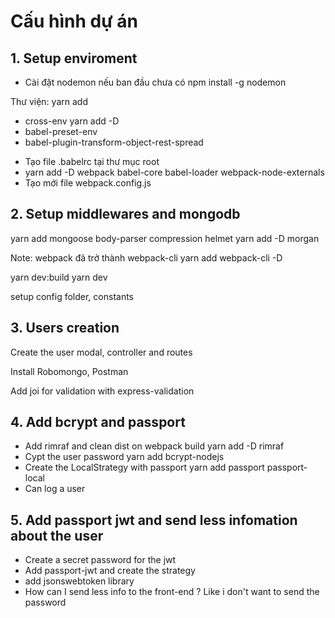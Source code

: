 # Cấu hình dự án
## 1. Setup enviroment
* Cài đặt nodemon nếu ban đầu chưa có npm install -g nodemon

Thư viện:
yarn add
- cross-env
yarn add -D
- babel-preset-env
- babel-plugin-transform-object-rest-spread

* Tạo file .babelrc tại thư mục root
* yarn add -D webpack babel-core babel-loader webpack-node-externals
* Tạo mới file webpack.config.js

## 2. Setup middlewares and mongodb

yarn add mongoose body-parser compression helmet
yarn add -D morgan

Note: webpack đã trở thành webpack-cli
yarn add webpack-cli -D

yarn dev:build
yarn dev

setup config folder, constants

## 3. Users creation
Create the user modal, controller and routes

Install Robomongo, Postman

Add joi for validation with express-validation

## 4. Add bcrypt and passport
- Add rimraf and clean dist on webpack build
yarn add -D rimraf
- Cypt the user password
yarn add bcrypt-nodejs
- Create the LocalStrategy with passport
yarn add passport passport-local
- Can log a user

## 5. Add passport jwt and send less infomation about the user
- Create a secret password for the jwt
- Add passport-jwt and create the strategy
- add jsonswebtoken library
- How can I send less info to the front-end ? Like i don't want to send the password